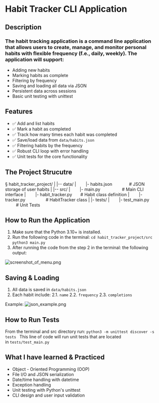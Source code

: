 # Habit Tracker CLI Application

## Description

### The habit tracking application is a command line application that allows users to create, manage, and monitor personal habits with flexible frequency (f.e., daily, weekly). The application will support:

* Adding new habits
* Marking habits as complete
* Filtering by frequency
* Saving and loading all data via JSON
* Persistent data across sessions
* Basic unit testing with unittest

## Features

* ✅ Add and list habits
* ✅ Mark a habit as completed
* ✅ Track how many times each habit was completed
* ✅ Save/load data from `data/habits.json`
* ✅ Filtering habits by the frequency
* ✅ Robust CLI loop with error handling
* ✅ Unit tests for the core functionality

## The Project Strucutre

§ habit\_tracker\_project/
\|
\|\-\- data/
\|        \|\- habits\.json              \# JSON storage of user habits
\|
\|\-\- src/
\|        \|\- main\.py                  \# Main CLI interface
\|        \|\- habit\_tracker\.py       \# Habit class definition
\|        \|\- tracker\.py                 \# HabitTracker class
\|
\|\- tests/
\|        \|\- test\_main\.py                 \# Unit Tests

## How to Run the Application

1. Make sure that the Python 3.10+ is installed.
2. Run the following code in the terminal:
`cd habit_tracker_project/src`
`python3 main.py`
3. After running the code from the step 2 in the terminal: the following output:

![screenshot_of_menu.png](.media/img_1.png)

## Saving & Loading

1. All data is saved in `data/habits.json`
2. Each habit include:
2.1. `name`
2.2. `frequency`
2.3. `completions`

Example:
![json_example.png](.media/img_11.png)

## How to Run Tests

From the terminal and src directory run:
`python3 -m unittest discover -s tests `
This line of code will run unit tests that are located in `tests/test_main.py `

## What I have learned & Practiced 
- Object - Oriented Programming (OOP)
- File I/O and JSON serialization 
- Date/time handling with datetime 
- Exception handling 
- Unit testing with Python's unittest 
- CLI design and user input validation 
